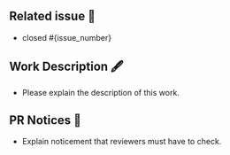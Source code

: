 ## Related issue 🚀
- closed #{issue_number}

## Work Description 🖋️
- Please explain the description of this work.

## PR Notices 🔖
- Explain noticement that reviewers must have to check.
